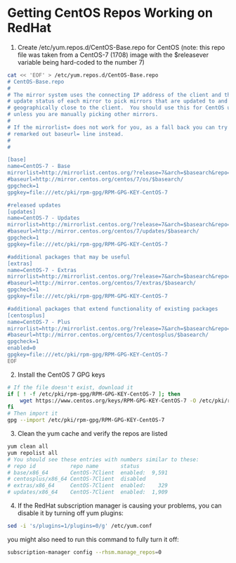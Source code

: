 # Getting CentOS Repos Working on RedHat
1. Create /etc/yum.repos.d/CentOS-Base.repo for CentOS (note: this repo file was taken from a CentOS-7 (1708) image with the $releasever variable being hard-coded to the number 7)

  ```bash
  cat << 'EOF' > /etc/yum.repos.d/CentOS-Base.repo
  # CentOS-Base.repo
  #
  # The mirror system uses the connecting IP address of the client and the
  # update status of each mirror to pick mirrors that are updated to and
  # geographically close to the client.  You should use this for CentOS updates
  # unless you are manually picking other mirrors.
  #
  # If the mirrorlist= does not work for you, as a fall back you can try the
  # remarked out baseurl= line instead.
  #
  #

  [base]
  name=CentOS-7 - Base
  mirrorlist=http://mirrorlist.centos.org/?release=7&arch=$basearch&repo=os&infra=$infra
  #baseurl=http://mirror.centos.org/centos/7/os/$basearch/
  gpgcheck=1
  gpgkey=file:///etc/pki/rpm-gpg/RPM-GPG-KEY-CentOS-7

  #released updates
  [updates]
  name=CentOS-7 - Updates
  mirrorlist=http://mirrorlist.centos.org/?release=7&arch=$basearch&repo=updates&infra=$infra
  #baseurl=http://mirror.centos.org/centos/7/updates/$basearch/
  gpgcheck=1
  gpgkey=file:///etc/pki/rpm-gpg/RPM-GPG-KEY-CentOS-7

  #additional packages that may be useful
  [extras]
  name=CentOS-7 - Extras
  mirrorlist=http://mirrorlist.centos.org/?release=7&arch=$basearch&repo=extras&infra=$infra
  #baseurl=http://mirror.centos.org/centos/7/extras/$basearch/
  gpgcheck=1
  gpgkey=file:///etc/pki/rpm-gpg/RPM-GPG-KEY-CentOS-7

  #additional packages that extend functionality of existing packages
  [centosplus]
  name=CentOS-7 - Plus
  mirrorlist=http://mirrorlist.centos.org/?release=7&arch=$basearch&repo=centosplus&infra=$infra
  #baseurl=http://mirror.centos.org/centos/7/centosplus/$basearch/
  gpgcheck=1
  enabled=0
  gpgkey=file:///etc/pki/rpm-gpg/RPM-GPG-KEY-CentOS-7
  EOF
  ```

2. Install the CentOS 7 GPG keys
  ```bash
  # If the file doesn't exist, download it
  if [ ! -f /etc/pki/rpm-gpg/RPM-GPG-KEY-CentOS-7 ]; then
      wget https://www.centos.org/keys/RPM-GPG-KEY-CentOS-7 -O /etc/pki/rpm-gpg/RPM-GPG-KEY-CentOS-7
  fi
  # Then import it
  gpg --import /etc/pki/rpm-gpg/RPM-GPG-KEY-CentOS-7
  ```

3. Clean the yum cache and verify the repos are listed
  ```bash
  yum clean all
  yum repolist all
  # You should see these entries with numbers similar to these:
  # repo id           repo name       status
  # base/x86_64       CentOS-7Client  enabled:  9,591
  # centosplus/x86_64 CentOS-7Client  disabled
  # extras/x86_64     CentOS-7Client  enabled:    329
  # updates/x86_64    CentOS-7Client  enabled:  1,909
  ```

4. If the RedHat subscription manager is causing your problems, you can disable it by turning off yum plugins:
  ```bash
  sed -i 's/plugins=1/plugins=0/g' /etc/yum.conf
  ```
  you might also need to run this command to fully turn it off:
  ```bash
  subscription-manager config --rhsm.manage_repos=0
  ```
